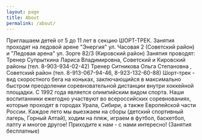 ```yaml
---
layout: page
title: About
permalink: /about/
---
```


Приглашаем детей от 5 до 11 лет в секцию ШОРТ-ТРЕК. Занятия проходят на ледовой арене "Энергия" ул. Часовая 2 (Советский район) и "Ледовая арена" ул. Зорге 82/3 (Кировский район)
Занятия проводят:
Тренер Супрыткина Лариса Владимировна, Советский и Кировский районы (тел. 8-903-934-02-42)
Тренер Ситникова Ольга Степановна , Советский район (тел. 8-913-067-94-46, 8-923-132-60-88)
Шорт-трек - вид скоростного бега на коньках, заключающийся в максимально быстром преодолении соревновательной дистанции внутри хоккейной площадки. С 1992 года является олимпийским видом спорта.
Наши воспитанники ежегодно участвуют во всероссийских соревнованиях, которые проходят в городах Урала, Сибири, а также Европейской части России. Каждое лето мы выезжаем на сборы (детский спортивный лагерь, Горный Алтай), ходим на пляж, играем в футбол, баскетбол, лапту и многое другое!
Приходите к нам - с нами интересно! (Занятия бесплатные)